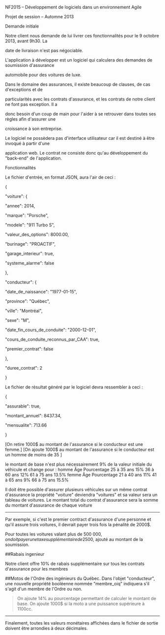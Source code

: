 NF2015 – Développement de logiciels dans un environnement Agile

Projet de session – Automne 2013

Demande initiale

Notre client nous demande de lui livrer ces fonctionnalités pour le 9 octobre 2013, avant 9h30. La 

date de livraison n'est pas négociable.

L'application à développer est un logiciel qui calculera des demandes de soumission d'assurance 

automobile pour des voitures de luxe.

Dans le domaine des assurances, il existe beaucoup de clauses, de cas d'exceptions et de 

particularités avec les contrats d'assurance, et les contrats de notre client ne font pas exception. Il a 

donc besoin d'un coup de main pour l'aider à se retrouver dans toutes ses règles afin d'assurer une 

croissance à son entreprise.

Le logiciel ne possèdera pas d'interface utilisateur car il est destiné à être invoqué à partir d'une 

application web. Le contrat ne consiste donc qu'au développement du "back-end" de l'application.

Fonctionnalités

Le fichier d'entrée, en format JSON, aura l'air de ceci :

{

 "voiture": {

 "annee": 2014,

 "marque": "Porsche",

 "modele": "911 Turbo S",

 "valeur_des_options": 8000.00,

 "burinage": "PROACTIF",

 "garage_interieur": true,

 "systeme_alarme": false

 },

 "conducteur": {

 "date_de_naissance": "1977-01-15",

 "province": "Québec",

 "ville": "Montréal",

 "sexe": "M",

 "date_fin_cours_de_conduite": "2000-12-01",

 "cours_de_conduite_reconnus_par_CAA": true,

 "premier_contrat": false

 },

 "duree_contrat": 2

}

Le fichier de résultat généré par le logiciel devra ressembler à ceci :

{

 "assurable": true,

 "montant_annuel": 8437.34,

 "mensualite": 713.66

}


[On retire 1000$ au montant de l'assurance si le conducteur est une femme.]
[On ajoute 1000$ au montant de l'assurance si le conducteur est un homme de moins de 35 ]



le montant de base n'est plus nécessairement 9% de la valeur initiale du véhicule et change pour :
homme
Âge Pourcentage
25 à 35 ans 15%
36 à 60 ans 12%
61 à 75 ans 13.5%
femme
Âge Pourcentage
21 à 40 ans 11%
41 à 65 ans 9%
66 à 75 ans 15.5%

>
Il doit être possible d'assurer plusieurs véhicules sur un même contrat d'assurance
la propriété "voiture" deviendra "voitures" et sa valeur sera un tableau de voitures. 
Le montant total du contrat d'assurance sera la somme du montant d'assurance de chaque voiture 

-------------------------------------------------------------------------------------------------------

>
Par exemple, si c'est le premier contract d'assurance d'une personne et qu'il assure trois 
voitures, il devrait payer trois fois la pénalité de 2000$.

Pour toutes les voitures valant plus de 500 000$, on doit payer une taxe supplémentaire de 2 500$, 
ajouté au montant de la soumission.


##Rabais ingenieur

Notre client offre 10% de rabais supplémentaire sur tous les contrats d'assurance pour les membres 

##Motos
de l'Ordre des ingénieurs du Québec. Dans l'objet "conducteur", une nouvelle propriété booléenne 
nommée "membre_oiq" indiquera s'il s'agit d'un membre de l'Ordre ou non.
>On ajoute 14% au pourcentage permettant de calculer le montant de base.
>On ajoute 1000$ si la moto a une puissance supérieure à 1100cc.
-------------------------------------------------------------------------------------------------------
Finalement, toutes les valeurs monétaires affichées dans le fichier de sortie doivent être arrondies à 
deux décimales.
